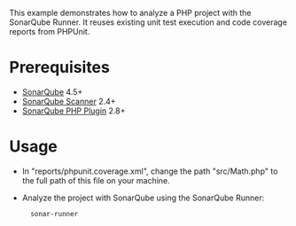 This example demonstrates how to analyze a PHP project with the SonarQube Runner.
It reuses existing unit test execution and code coverage reports from PHPUnit.

Prerequisites
=============
* [SonarQube](http://www.sonarsource.org/downloads/) 4.5+
* [SonarQube Scanner](http://docs.sonarqube.org/display/SONAR/Analyzing+with+SonarQube+Scanner) 2.4+
* [SonarQube PHP Plugin](http://docs.sonarqube.org/display/PLUG/PHP+Plugin) 2.8+

Usage
=====
* In "reports/phpunit.coverage.xml", change the path "src/Math.php" to the full path of this file on your machine.
* Analyze the project with SonarQube using the SonarQube Runner:

        sonar-runner
